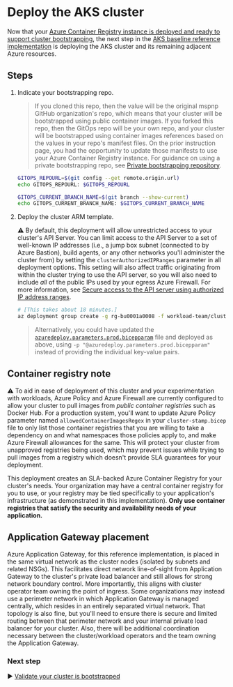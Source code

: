 # Deploy the AKS cluster

Now that your [Azure Container Registry instance is deployed and ready to support cluster bootstrapping](./05-bootstrap-prep.md), the next step in the [AKS baseline reference implementation](../../) is deploying the AKS cluster and its remaining adjacent Azure resources.

## Steps

1. Indicate your bootstrapping repo.

   > If you cloned this repo, then the value will be the original mspnp GitHub organization's repo, which means that your cluster will be bootstrapped using public container images. If you forked this repo, then the GitOps repo will be your own repo, and your cluster will be bootstrapped using container images references based on the values in your repo's manifest files. On the prior instruction page, you had the opportunity to update those manifests to use your Azure Container Registry instance. For guidance on using a private bootstrapping repo, see [Private bootstrapping repository](../../cluster-manifests/README.md#private-bootstrapping-repository).

   ```bash
   GITOPS_REPOURL=$(git config --get remote.origin.url)
   echo GITOPS_REPOURL: $GITOPS_REPOURL

   GITOPS_CURRENT_BRANCH_NAME=$(git branch --show-current)
   echo GITOPS_CURRENT_BRANCH_NAME: $GITOPS_CURRENT_BRANCH_NAME
   ```

1. Deploy the cluster ARM template.

   :warning: By default, this deployment will allow unrestricted access to your cluster's API Server. You can limit access to the API Server to a set of well-known IP addresses (i.e., a jump box subnet (connected to by Azure Bastion), build agents, or any other networks you'll administer the cluster from) by setting the `clusterAuthorizedIPRanges` parameter in all deployment options. This setting will also affect traffic originating from within the cluster trying to use the API server, so you will also need to include *all* of the public IPs used by your egress Azure Firewall. For more information, see [Secure access to the API server using authorized IP address ranges](https://learn.microsoft.com/azure/aks/api-server-authorized-ip-ranges#create-an-aks-cluster-with-api-server-authorized-ip-ranges-enabled).

   ```bash
   # [This takes about 18 minutes.]
   az deployment group create -g rg-bu0001a0008 -f workload-team/cluster-stamp.bicep -p targetVnetResourceId=${RESOURCEID_VNET_CLUSTERSPOKE_AKS_BASELINE} clusterAdminMicrosoftEntraGroupObjectId=${MEIDOBJECTID_GROUP_CLUSTERADMIN_AKS_BASELINE} a0008NamespaceReaderMicrosoftEntraGroupObjectId=${MEIDOBJECTID_GROUP_A0008_READER_AKS_BASELINE} k8sControlPlaneAuthorizationTenantId=${TENANTID_K8SRBAC_AKS_BASELINE} appGatewayListenerCertificate=${APP_GATEWAY_LISTENER_CERTIFICATE_AKS_BASELINE} aksIngressControllerCertificate=${AKS_INGRESS_CONTROLLER_CERTIFICATE_BASE64_AKS_BASELINE} domainName=${DOMAIN_NAME_AKS_BASELINE} gitOpsBootstrappingRepoHttpsUrl=${GITOPS_REPOURL} gitOpsBootstrappingRepoBranch=${GITOPS_CURRENT_BRANCH_NAME}
   ```

   > Alternatively, you could have updated the [`azuredeploy.parameters.prod.bicepparam`](../../workload-team/azuredeploy.parameters.prod.bicepparam) file and deployed as above, using `-p "@azuredeploy.parameters.prod.bicepparam"` instead of providing the individual key-value pairs.

## Container registry note

:warning: To aid in ease of deployment of this cluster and your experimentation with workloads, Azure Policy and Azure Firewall are currently configured to allow your cluster to pull images from *public container registries* such as Docker Hub. For a production system, you'll want to update Azure Policy parameter named `allowedContainerImagesRegex` in your `cluster-stamp.bicep` file to only list those container registries that you are willing to take a dependency on and what namespaces those policies apply to, and make Azure Firewall allowances for the same. This will protect your cluster from unapproved registries being used, which may prevent issues while trying to pull images from a registry which doesn't provide SLA guarantees for your deployment.

This deployment creates an SLA-backed Azure Container Registry for your cluster's needs. Your organization may have a central container registry for you to use, or your registry may be tied specifically to your application's infrastructure (as demonstrated in this implementation). **Only use container registries that satisfy the security and availability needs of your application.**

## Application Gateway placement

Azure Application Gateway, for this reference implementation, is placed in the same virtual network as the cluster nodes (isolated by subnets and related NSGs). This facilitates direct network line-of-sight from Application Gateway to the cluster's private load balancer and still allows for strong network boundary control. More importantly, this aligns with cluster operator team owning the point of ingress. Some organizations may instead use a perimeter network in which Application Gateway is managed centrally, which resides in an entirely separated virtual network. That topology is also fine, but you'll need to ensure there is secure and limited routing between that perimeter network and your internal private load balancer for your cluster. Also, there will be additional coordination necessary between the cluster/workload operators and the team owning the Application Gateway.

### Next step

:arrow_forward: [Validate your cluster is bootstrapped](./07-bootstrap-validation.md)

